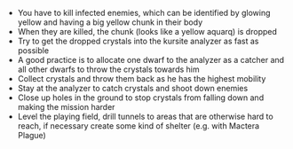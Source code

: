 - You have to kill infected enemies, which can be identified by glowing yellow and having a big yellow chunk in their body
- When they are killed, the chunk (looks like a yellow aquarq) is dropped
- Try to get the dropped crystals into the kursite analyzer as fast as possible
- A good practice is to allocate one dwarf to the analyzer as a catcher and all other dwarfs to throw the crystals towards him
- <ClassHighlight name='scout'>Collect crystals and throw them back as he has the highest mobility</ClassHighlight>
- <ClassHighlight name='gunner'>Stay at the analyzer to catch crystals and shoot down enemies</ClassHighlight>
- <ClassHighlight name='engineer'>Close up holes in the ground to stop crystals from falling down and making the mission harder</ClassHighlight>
- <ClassHighlight name='driller'>Level the playing field, drill tunnels to areas that are otherwise hard to reach, if necessary create some kind of shelter (e.g. with Mactera Plague)</ClassHighlight>

